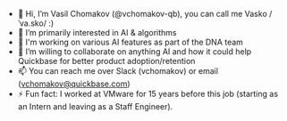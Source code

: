 - 👋 Hi, I’m Vasil Chomakov (@vchomakov-qb), you can call me Vasko /ˈva.sko/ :)
- 👀 I’m primarily interested in AI & algorithms
- 🤖 I'm working on various AI features as part of the DNA team
- 💞️ I’m willing to collaborate on anything AI and how it could help Quickbase for better product adoption/retention
- 📫 You can reach me over Slack (vchomakov) or email (vchomakov@quickbase.com)
- ⚡ Fun fact: I worked at VMware for 15 years before this job (starting as an Intern and leaving as a Staff Engineer).

<!---
vchomakov-qb/vchomakov-qb is a ✨ special ✨ repository because its `README.md` (this file) appears on your GitHub profile.
You can click the Preview link to take a look at your changes.
--->
